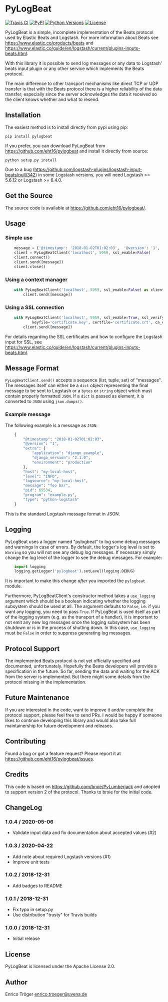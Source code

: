 PyLogBeat
=========

[![Travis CI](https://travis-ci.org/eht16/pylogbeat.svg?branch=master)](https://travis-ci.org/eht16/pylogbeat)
[![PyPI](https://img.shields.io/pypi/v/pylogbeat.svg)](https://pypi.org/project/pylogbeat/)
[![Python Versions](https://img.shields.io/pypi/pyversions/pylogbeat.svg)](https://pypi.org/project/pylogbeat/)
[![License](https://img.shields.io/pypi/l/pylogbeat.svg)](https://pypi.org/project/pylogbeat/)

PyLogBeat is a simple, incomplete implementation of the Beats protocol
used by Elastic Beats and Logstash. For more information about Beats see
https://www.elastic.co/products/beats and
https://www.elastic.co/guide/en/logstash/current/plugins-inputs-beats.html.

With this library it is possible to send log messages or any data to
Logstash' beats input plugin or any other service which implements
the Beats protocol.

The main difference to other transport mechanisms like direct TCP
or UDP transfer is that with the Beats protocol there is a higher
reliability of the data transfer, especially since the server
acknowledges the data it received so the client knows whether and
what to resend.


Installation
------------

The easiest method is to install directly from pypi using pip:

    pip install pylogbeat


If you prefer, you can download PyLogBeat from
https://github.com/eht16/pylogbeat and install it directly from source:

    python setup.py install


Due to a bug (<https://github.com/logstash-plugins/logstash-input-beats/pull/342>)
in some Logstash versions, you will need Logstash >= 5.6.12 or Logstash >= 6.4.0.


Get the Source
--------------

The source code is available at https://github.com/eht16/pylogbeat/.


Usage
-----

### Simple use

```python
    message = {'@timestamp': '2018-01-02T01:02:03',  '@version': '1', 'message': 'hello world'}
    client = PyLogBeatClient('localhost', 5959, ssl_enable=False)
    client.connect()
    client.send([message])
    client.close()
```

### Using a context manager

```python
    with PyLogBeatClient('localhost', 5959, ssl_enable=False) as client:
        client.send([message])
```

### Using a SSL connection

```python
    with PyLogBeatClient('localhost', 5959, ssl_enable=True, ssl_verify=True,
            keyfile='certificate.key', certfile='certificate.crt', ca_certs='ca.crt') as client:
        client.send([message])
```

For details regarding the SSL certificates and how to configure the
Logstash input for SSL, see
https://www.elastic.co/guide/en/logstash/current/plugins-inputs-beats.html.


Message Format
--------------

`PyLogBeatClient.send()` accepts a sequence (list, tuple, set) of "messages".
The messages itself can either be a `dict` object representing the final
message to be sent to Logstash or a `bytes` or `string` object which must
contain properly formatted `JSON`.
If a `dict` is passed as element, it is converted to `JSON` using
`json.dumps()`.

### Example message

The following example is a message as `JSON`:

```python
    {
        "@timestamp": "2018-01-02T01:02:03",
        "@version": "1",
        "extra": {
            "application": "django_example",
            "django_version": "2.1.0",
            "environment": "production"
        },
        "host": "my-local-host",
        "level": "INFO",
        "logsource": "my-local-host",
        "message": "foo bar",
        "pid": 65534,
        "program": "example.py",
        "type": "python-logstash"
    }
```

This is the standard Logstash message format in JSON.


Logging
-------

PyLogBeat uses a logger named "pylogbeat" to log some debug messages
and warnings in case of errors. By default, the logger's log level
is set to `Warning` so you will not see any debug log messages.
If necessary simply change the log level of the logger to see the debug
messages. For example:

```python
    import logging
    logging.getLogger('pylogbeat').setLevel(logging.DEBUG)
```

It is important to make this change *after* you imported
the `pylogbeat` module.

Furthermore, PyLogBeatClient's constructor method takes a `use_logging`
argument which should be a boolean indicating whether the logging
subsystem should be used at all. The argument defaults to `False`,
i.e. if you want any logging, you need to pass `True`.
If PyLogBeat is used itself as part of the logging system (e.g.
as the transport of a handler), it is important to not emit any new
log messages once the logging subsystem has been shutdown or is in the
process of shutting down. In this case, `use_logging` must be `False`
in order to suppress generating log messages.


Protocol Support
----------------

The implemented Beats protocol is not yet officially specified and
documented, unfortunately. Hopefully the Beats developers will
provide a specification in the future.
So far, sending the data and waiting for the ACK from the server is
implemented. But there might some details from the protocol missing
in the implementation.


Future Maintenance
------------------

If you are interested in the code, want to improve it and/or
complete the protocol support, please feel free to send PRs.
I would be happy if someone likes to continue developing this library
and would also take full maintainership for future development and
releases.


Contributing
------------

Found a bug or got a feature request? Please report it at
https://github.com/eht16/pylogbeat/issues.


Credits
-------

This code is based on https://github.com/brxie/PyLumberjack and
adopted to support version 2 of the protocol.
Thanks to brxie for the initial code.


ChangeLog
---------

### 1.0.4 / 2020-05-06

- Validate input data and fix documentation about accepted values (#2)


### 1.0.3 / 2020-04-22

- Add note about required Logstash versions (#1)
- Improve unit tests


### 1.0.2 / 2018-12-31

- Add badges to README


### 1.0.1 / 2018-12-31

- Fix typo in setup.py
- Use distribution "trusty" for Travis builds


### 1.0.0 / 2018-12-31

- Initial release


License
-------
PyLogBeat is licensed under the Apache License 2.0.


Author
------

Enrico Tröger <enrico.troeger@uvena.de>
